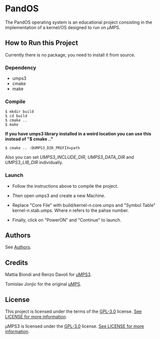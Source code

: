 # PandOS
The PandOS operating system is an educational project consisting in the implementation of a kernel/OS designed to run on µMPS.

## How to Run this Project
Currently there is no package, you need to install it from source.

### Dependency
- umps3
- cmake
- make

### Compile
```
$ mkdir build
$ cd build
$ cmake ..
$ make
```

**If you have umps3 library installed in a weird location you can use this instead of "$ cmake .."**
```
$ cmake .. -DUMPS3_DIR_PREFIX=path
```
Also you can set *UMPS3_INCLUDE_DIR*, *UMPS3_DATA_DIR* and *UMPS3_LIB_DIR* individually.
### Launch
* Follow the instructions above to compile the project.
* Then open umps3 and create a new Machine.
* Replace "Core File" with build/kernel-*n*.core.umps and "Symbol Table" kernel-*n*.stab.umps. Where *n* refers to the pahse number.

* Finally, click on "PowerON" and "Continue" to launch.

## Authors
See [Authors](AUTHORS).
## Credits
Mattia Biondi and Renzo Davoli for [µMPS3](https://github.com/virtualsquare/umps3).

Tomislav Jonjic for the original [µMPS](https://github.com/tjonjic/umps).

## License
This project is licensed under the terms of the [GPL-3.0](https://www.gnu.org/licenses/gpl-3.0.en.html) license. [See LICENSE for more information](LICENSE).

µMPS3 is licensed under the [GPL-3.0](https://www.gnu.org/licenses/gpl-3.0.en.html) license. [See LICENSE for more information](https://github.com/virtualsquare/umps3/blob/master/LICENSE).
